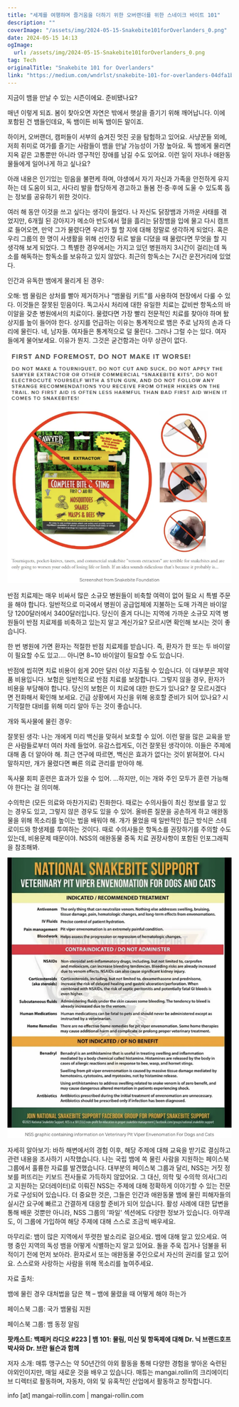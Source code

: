 ```yaml
---
title: "세계를 여행하며 즐거움을 더하기 위한 오버랜더를 위한 스네이크 바이트 101"
description: ""
coverImage: "/assets/img/2024-05-15-Snakebite101forOverlanders_0.png"
date: 2024-05-15 14:13
ogImage: 
  url: /assets/img/2024-05-15-Snakebite101forOverlanders_0.png
tag: Tech
originalTitle: "Snakebite 101 for Overlanders"
link: "https://medium.com/wndrlst/snakebite-101-for-overlanders-04dfa1b9c6f4"
---
```



지금이 뱀을 만날 수 있는 시즌이에요. 준비됐나요?

매년 이렇게 되죠. 봄이 찾아오면 자연은 밖에서 햇살을 즐기기 위해 깨어납니다. 이에 포함된 건 뱀들인데요, 독 뱀이든 비독 뱀이든 말이죠.

하이커, 오버랜더, 캠퍼들이 서부의 숨겨진 멋진 곳을 탐험하고 있어요. 사냥꾼들 외에, 저희 취미로 여가를 즐기는 사람들이 뱀을 만날 가능성이 가장 높아요. 독 뱀에게 물리면 지옥 같은 고통뿐만 아니라 영구적인 장애를 남길 수도 있어요. 이런 일이 자녀나 애완동물들에게 일어나게 하고 싶나요?



아래 내용은 인기있는 믿음을 불편케 하며, 야생에서 자기 자신과 가족을 안전하게 유지하는 데 도움이 되고, 사다리 발을 합당하게 경고하고 돌봄 전·중·후에 도울 수 있도록 돕는 정보를 공유하기 위한 것이다.

여러 해 동안 이것을 쓰고 싶다는 생각이 들었다. 나 자신도 닭장뱀과 가까운 사태를 겪었지만, 6개월 된 강아지가 메소아 반도에서 혈을 흘리는 닭장뱀을 입에 물고 다시 캠프로 들어오면, 만약 그가 물렸다면 우리가 뭘 할 지에 대해 정말로 생각하게 되었다. 혹은 우리 그룹의 한 명이 사생활을 위해 선인장 뒤로 발을 디뎠을 때 물렸다면 무엇을 할 지 생각해 보게 되었다. 그 특별한 경우에서는 가지고 있던 병원까지 3시간이 걸리는데 독소를 해독하는 항독소를 보유하고 있지 않았다. 최근의 항독소는 7시간 운전거리에 있었다.

인간과 유독한 뱀에게 물리게 된 경우:

오해: 뱀 물림은 상처를 빨아 제거하거나 “뱀물림 키트”를 사용하여 현장에서 다룰 수 있다. 이것들은 잘못된 믿음이다. 독고사시 처리에 대한 유일한 치료는 값비싼 항독소의 바이알을 갖춘 병원에서의 치료이다. 물렸다면 가장 빨리 전문적인 치료를 찾아야 하며 돬 상지를 높이 들어야 한다. 상지를 언급하는 이유는 통계적으로 뱀은 주로 남자의 손과 다리에 물린다. 네, 남자들. 여자들은 통계적으로 덜 물린다. 그러나 그럴 수는 있다. 여자들에게 물어보세요. 이유가 뭔지. 그것은 굳건함과는 아무 상관이 없다.



![Snakebite101forOverlanders](/assets/img/2024-05-15-Snakebite101forOverlanders_1.png)

반점 치료제는 매우 비싸서 많은 소규모 병원들이 비축할 여력이 없어 필요 시 특별 주문을 해야 합니다. 일반적으로 미국에서 병원이 공급업체에 지불하는 도매 가격은 바이알 당 1200달러에서 3400달러입니다. 당신이 즐겨 다니는 지역에 가까운 소규모 지역 병원들이 반점 치료제를 비축하고 있는지 알고 계신가요? 모르시면 확인해 보시는 것이 좋습니다.

한 번 병원에 가면 환자는 적절한 반점 치료제를 받습니다. 즉, 환자가 한 또는 두 바이알이 필요할 수도 있고.... 아니면 8~10 바이알이 필요할 수도 있습니다.

반점에 씹히면 치료 비용이 쉽게 20만 달러 이상 지출될 수 있습니다. 이 대부분은 제약품 비용입니다. 보험은 일반적으로 반점 치료를 보장합니다. 그렇지 않을 경우, 환자가 비용을 부담해야 합니다. 당신의 보험은 이 치료에 대한 한도가 있나요? 잘 모르시겠다면 전화해서 확인해 보세요. 긴급 상황에서 자신을 위해 옹호할 준비가 되어 있나요? 시기적절한 대비를 위해 미리 알아 두는 것이 좋습니다.



개와 독사물에 물린 경우:

잘못된 생각: 나는 개에게 미리 백신을 맞혀서 보호할 수 있어. 이런 말을 많은 교육을 받은 사람들로부터 여러 차례 들었어. 유감스럽게도, 이건 잘못된 생각이야. 이들은 주제에 대해 좀 더 알아야 해. 최근 연구에 따르면, 백신은 효과가 없다는 것이 밝혀졌어. 다시 말하지만, 개가 물렸다면 빠른 의료 관리를 받아야 해.

독사물 회피 훈련은 효과가 있을 수 있어. ...하지만, 이는 개와 주인 모두가 훈련 가능해야 한다는 걸 의미해.

수의학은 (모든 의료와 마찬가지로) 진화한다. 때로는 수의사들이 최신 정보를 알고 있는 경우도 있고, 그렇지 않은 경우도 있을 수 있어. 올바른 질문을 공손하게 하고 애완동물을 위해 목소리를 높이는 법을 배워야 해. 개가 물었을 때 일반적인 접근 방식은 스테로이드와 항생제를 투여하는 것이다. 때로 수의사들은 항독소를 권장하기를 주의할 수도 있는데, 비용문제 때문이야. NSS의 애완동물 중독 치료 권장사항이 포함된 인포그래픽을 참조해봐.



![Snakebite101forOverlanders](/assets/img/2024-05-15-Snakebite101forOverlanders_2.png)

자세히 알아보기: 바하 해변에서의 경험 이후, 해당 주제에 대해 교육을 받기로 결심하고 관련 내용을 조사하기 시작했습니다. 나는 국립 뱀에 쏙 물린 사람을 지원하는 페이스북 그룹에서 훌륭한 자료를 발견했습니다. 대부분의 페이스북 그룹과 달리, NSS는 거짓 정보를 퍼뜨리는 키보드 전사들로 가득하지 않았어요. 그 대신, 의학 및 수의학 의사(그리고 지원하는 모더레이터)로 이뤄진 NSS는 주제에 대해 정확하게 이야기할 수 있는 전문가로 구성되어 있습니다. 더 중요한 것은, 그들은 인간과 애완동물 뱀에 물린 피해자들의 실시간 요구에 빠르고 간결하게 대응할 준비가 되어 있습니다. 활성 사례에 대한 답변을 통해 배운 것뿐만 아니라, NSS 그룹의 '파일' 섹션에도 다양한 정보가 있습니다. 아무래도, 이 그룹에 가입하여 해당 주제에 대해 스스로 조금씩 배우세요.

마무리로: 뱀이 많은 지역에서 뚜렷한 발소리로 걸으세요. 뱀에 대해 알고 있으세요. 여행 중인 지역의 독성 뱀을 어떻게 식별하는지 알고 있어요. 돌을 주욱 집거나 덤불을 뒤적이기 전에 먼저 보아라. 환자로서 또는 애완동물 주인으로서 자신의 권리를 알고 있어요. 스스로와 사랑하는 사람을 위해 목소리를 높여주세요.

자료 출처:



뱀에 물린 경우 대처법을 담은 책 – 뱀에 물렸을 때 어떻게 해야 하는가

페이스북 그룹: 국가 뱀물림 지원

페이스북 그룹: 뱀 동정 알림




**팟캐스트: 백패커 라디오 #223 | 뱀 101: 물림, 미신 및 항독제에 대해 Dr. 닉 브랜드호프 박사와 Dr. 브란 윌슨과 함께**

저자 소개: 매튜 맹구스는 약 50년간의 야외 활동을 통해 다양한 경험을 쌓아온 숙련된 야외인이지만, 매일 새로운 것을 배우고 있습니다. 매튜는 mangai.rollin의 크리에이티브 디렉터로 활동하며, 자동차, 야외 및 유혹적인 산업에서 활동하고 창작합니다.

info [at] mangai-rollin.com | mangai-rollin.com
